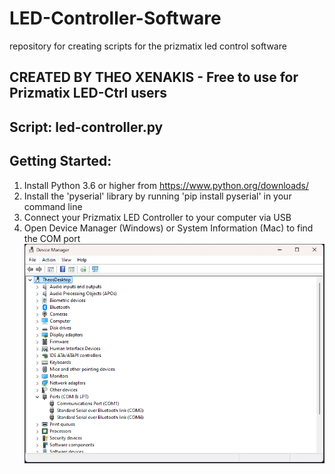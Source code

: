 # LED-Controller-Software
repository for creating scripts for the prizmatix led control software

## CREATED BY THEO XENAKIS - Free to use for Prizmatix LED-Ctrl users    

## Script: led-controller.py

## Getting Started:
1) Install Python 3.6 or higher from https://www.python.org/downloads/
2) Install the 'pyserial' library by running 'pip install pyserial' in your command line
3) Connect your Prizmatix LED Controller to your computer via USB
4) Open Device Manager (Windows) or System Information (Mac) to find the COM port
        ![Device Manager > Ports (COM &LPT) > usbname(COM1), usbname(COM2)...](images/device-manager-com-ss.png)
